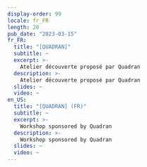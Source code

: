 ```yaml
---
display-order: 99
locale: fr_FR
length: 20
pub_date: "2023-03-15"
fr_FR:
  title: "[QUADRAN]"
  subtitle: ~
  excerpt: >-
    Atelier découverte proposé par Quadran
  description: >-
    Atelier découverte proposé par Quadran
  slides: ~
  video: ~
en_US:
  title: "[QUADRAN] (FR)"
  subtitle: ~
  excerpt: >-
    Workshop sponsored by Quadran
  description: >-
    Workshop sponsored by Quadran
  slides: ~
  video: ~
---
```


